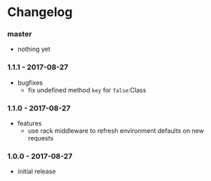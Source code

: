 # Changelog

### master

* nothing yet

### 1.1.1 - 2017-08-27

* bugfixes
    * fix undefined method `key` for `false`:Class

### 1.1.0 - 2017-08-27

* features
    * use rack middleware to refresh environment defaults on new requests

### 1.0.0 - 2017-08-27

* initial release
